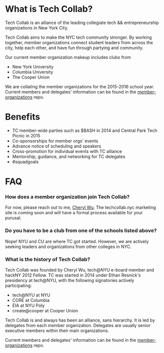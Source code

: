 # What is Tech Collab?

Tech Collab is an alliance of the leading collegiate tech && entrepreneurship organizations in New York City. 

Tech Collab aims to make the NYC tech community stronger. By working together, member organizations connect student leaders from across the city, help each other, and have fun through partying and community.

Our current member organization makeup includes clubs from
- New York University
- Columbia University
- The Cooper Union

We are collating the member organizations for the 2015-2016 school year. Current members and delegates' information can be found in the [member-organizations](https://github.com/TechCollabNYC/member-organizations) repo.

# Benefits

- TC member-wide parties such as $BASH in 2014 and Central Park Tech Picnic in 2015
- Co-sponsorships for member orgs' events
- Advance notice of scheduling and speakers
- Cross-promotion for individual events with TC alliance
- Mentorship, guidance, and networking for TC delegates
- #squadgoals

# FAQ

### How does a member organization join Tech Collab?

For now, please reach out to me, [Cheryl Wu](http://www.grungerabbit.com). The techcollab.nyc marketing site is coming soon and will have a formal process available for your purusal.

### Do you have to be a club from one of the schools listed above?

Nope! NYU and CU are where TC got started. However, we are actively seeking leaders and organizations from other colleges in NYC.

### What is the history of Tech Collab?

Tech Collab was founded by Cheryl Wu, tech@NYU e-board member and hackNY 2012 Fellow. TC was started in 2014 under Ethan Resnick's presidency at tech@NYU, with the following signatories actively participating:

- tech@NYU at NYU
- CORE at Columbia
- EIA at NYU Poly
- create@cooper at Cooper Union

Tech Collab is and always has been an alliance, sans hierarchy. It is led by delegates from each member organization. Delegates are usually senior executive members within their main organizations.

Current members and delegates' information can be found in the [member-organizations](https://github.com/TechCollabNYC/member-organizations) repo.

